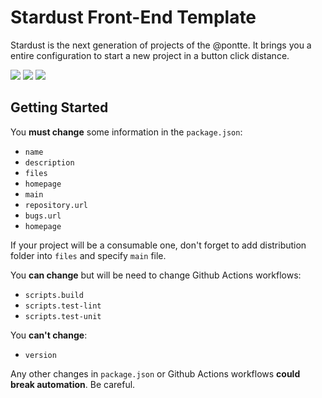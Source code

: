 # Stardust Front-End Template

Stardust is the next generation of projects of the @pontte. It brings you a entire configuration to start a new project in a button click distance.

![](https://github.com/pontte/template-front-end/workflows/promote-prod-project-name/badge.svg)
[![](https://img.shields.io/badge/%20%20%F0%9F%93%A6%F0%9F%9A%80-semantic--release-e10079.svg)](https://github.com/semantic-release/semantic-release)
[![](https://img.shields.io/badge/commitizen-friendly-brightgreen.svg)](http://commitizen.github.io/cz-cli/)

## Getting Started

You **must change** some information in the `package.json`:

- `name`
- `description`
- `files`
- `homepage`
- `main`
- `repository.url`
- `bugs.url`
- `homepage`

If your project will be a consumable one, don't forget to add distribution folder into `files` and specify `main` file.

You **can change** but will be need to change Github Actions workflows:

- `scripts.build`
- `scripts.test-lint`
- `scripts.test-unit`

You **can't change**:

- `version`

Any other changes in `package.json` or Github Actions workflows **could break automation**. Be careful.
